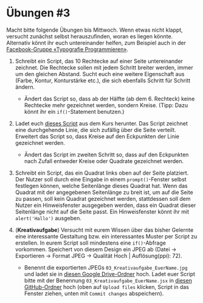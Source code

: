 # Übungen #3

Macht bitte folgende Übungen bis Mittwoch. Wenn etwas nicht klappt, versucht zunächst selbst herauszufinden, woran es liegen könnte. Alternativ könnt ihr euch untereinander helfen, zum Beispiel auch in der [Facebook-Gruppe «Typografie Programmieren»](https://www.facebook.com/groups/1760227230910812/).

1. Schreibt ein Script, das 10 Rechtecke auf einer Seite untereinander zeichnet. Die Rechtecke sollen mit jedem Schritt breiter werden, immer um den gleichen Abstand. Sucht euch eine weitere Eigenschaft aus (Farbe, Kontur, Konturstärke etc.), die sich ebenfalls Schritt für Schritt ändern.

    - Ändert das Script so, dass ab der Hälfte (ab dem 6. Rechteck) keine Rechtecke mehr gezeichnet werden, sondern Kreise. (Tipp: Dazu könnt ihr ein `if()`-Statement benutzen.)

2. Ladet euch [dieses Script](https://github.com/typografie-haw-hamburg/Typografie-programmieren/blob/master/Kurs/03/01_Zufallslinie.jsx) aus dem Kurs herunter. Das Script zeichnet eine durchgehende Linie, die sich zufällig über die Seite verteilt. Erweitert das Script so, dass Kreise auf den Eckpunkten der Linie gezeichnet werden.

    * Ändert das Script im zweiten Schritt so, dass auf den Eckpunkten nach Zufall entweder Kreise oder Quadrate gezeichnet werden.

3. Schreibt ein Script, das ein Quadrat links oben auf der Seite platziert. Der Nutzer soll durch eine Eingabe in einem `prompt()`-Fenster selbst festlegen können, welche Seitenlänge dieses Quadrat hat. Wenn das Quadrat mit der angegebenen Seitenlänge zu breit ist, um auf die Seite zu passen, soll kein Quadrat gezeichnet werden, stattdessen soll dem Nutzer ein Hinweisfenster ausgegeben werden, dass ein Quadrat dieser Seitenlänge nicht auf die Seite passt. Ein Hinweisfenster könnt ihr mit `alert('Hallo')` ausgeben.

4. (**Kreativaufgabe**) Versucht mit eurem Wissen über das bisher Gelernte eine interessante Gestaltung bzw. ein interessantes Muster per Script zu erstellen. In eurem Script soll mindestens eine `if()`-Abfrage vorkommen. Speichert von diesem Design ein JPEG ab (Datei -> Exportieren -> Format JPEG -> Qualität Hoch | Auflösung(ppi): 72).

    * Benennt die exportierten JPEGs `03_Kreativaufgabe_EuerName.jpg` und ladet sie in [diesen Google Drive-Ordner](https://drive.google.com/drive/folders/1GdBTpg3Xufp2KlHHvsp9b3l3fKOEEICN?usp=sharing) hoch. Ladet euer Script bitte mit der Benennung `03_Kreativaufgabe_EuerName.jsx` in [diesen  GitHub-Ordner](https://github.com/typografie-haw-hamburg/Typografie-programmieren/tree/master/Uebungen/Loesungen) hoch (oben auf `Upload files` klicken, Script in das Fenster ziehen, unten mit `Commit changes` abspeichern).
